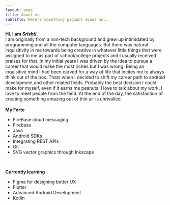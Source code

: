 ```yaml
---
layout: page
title: About me
subtitle: Here's something piquant about me..
---
```


**Hi. I am _Srishti_.** <br/>
I am originally from a non-tech background and grew up intimidated by programming and all the computer languages. But there was natural inquisitivity in me towards being creative in whatever little things that were assigned to me as part of school/college projects and I usually received praises for that. In my initial years I was driven by the idea to pursue a career that would make the most riches but I was wrong. Being an inquisitive mind I had been carved for a way of life that incites me to always think out of the box. Thats when I decided to shift my career path to android development and other related fields. Probably the best decision I could make for myself, even if it earns me peanuts. I love to talk about my work, I love to meet people from the field. At the end of the day, the satisfaction of creating something amazing out of    thin air is unrivalled.<br/>
<br/>
**My Forte**<br/>
* FireBase cloud messaging
* Firebase
* Java
* Android SDKs
* Integrating REST APIs
* Git
* SVG vector graphics through Inkscape<br/>
<br/>

**Currently learning** <br/>
* Figma for designing better UX 
* Flutter
* Advanced Android Development
* Kotlin


